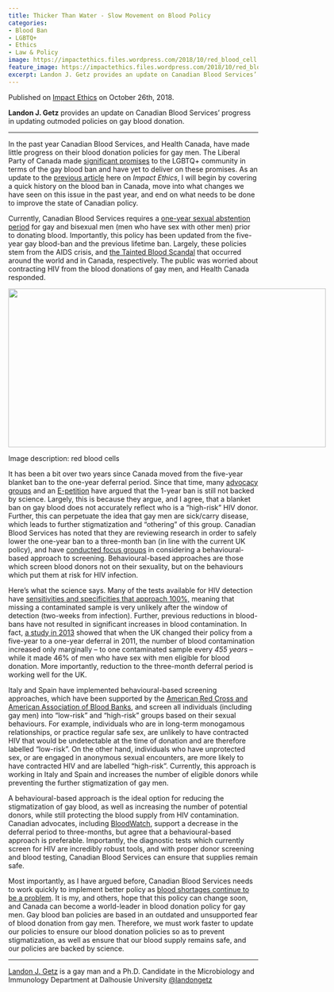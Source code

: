 ```yaml
---
title: Thicker Than Water - Slow Movement on Blood Policy
categories:
- Blood Ban
- LGBTQ+
- Ethics
- Law & Policy
image: https://impactethics.files.wordpress.com/2018/10/red_blood_cell.jpg
feature_image: https://impactethics.files.wordpress.com/2018/10/red_blood_cell.jpg
excerpt: Landon J. Getz provides an update on Canadian Blood Services’ progress in updating outmoded policies on gay blood donation.
---
```

Published on <a href="www.impactethics.ca/" target="_blank">Impact Ethics</a> on October 26th, 2018.

<b>Landon J. Getz</b> provides an update on Canadian Blood Services’ progress in updating outmoded policies on gay blood donation.
<hr>
In the past year Canadian Blood Services, and Health Canada, have made little progress on their blood donation policies for gay men. The Liberal Party of Canada made <a href="https://www.liberal.ca/realchange/ending-msm-blood-donation-ban/" target="_blank" rel="noopener">significant promises</a> to the LGBTQ+ community in terms of the gay blood ban and have yet to deliver on these promises. As an update to the <a href="https://impactethics.ca/2017/08/24/a-reflection-on-blood-donation-policy-in-canada/" target="_blank" rel="noopener">previous article</a> here on<em> Impact Ethics</em>, I will begin by covering a quick history on the blood ban in Canada, move into what changes we have seen on this issue in the past year, and end on what needs to be done to improve the state of Canadian policy.

Currently, Canadian Blood Services requires a <a href="https://blood.ca/en/blood/am-i-eligible/about-msm" target="_blank" rel="noopener">one-year sexual abstention period</a> for gay and bisexual men (men who have sex with other men) prior to donating blood. Importantly, this policy has been updated from the five-year gay blood-ban and the previous lifetime ban. Largely, these policies stem from the AIDS crisis, and <a href="https://www.cbc.ca/news2/background/taintedblood/bloodscandal_timeline.html" target="_blank" rel="noopener">the Tainted Blood Scandal</a> that occurred around the world and in Canada, respectively. The public was worried about contracting HIV from the blood donations of gay men, and Health Canada responded.

<div data-shortcode="caption" id="attachment_4287" style="width: 650px" class="wp-caption aligncenter"><a href="https://impactethics.files.wordpress.com/2018/10/red_blood_cell.jpg"><img data-attachment-id="4287" data-permalink="https://impactethics.ca/2018/10/26/thicker-than-water-slow-movement-on-blood-policy/red_blood_cell/" data-orig-file="https://impactethics.files.wordpress.com/2018/10/red_blood_cell.jpg?w=640&#038;h=320" data-orig-size="1920,960" data-comments-opened="0" data-image-meta="{&quot;aperture&quot;:&quot;0&quot;,&quot;credit&quot;:&quot;&quot;,&quot;camera&quot;:&quot;&quot;,&quot;caption&quot;:&quot;&quot;,&quot;created_timestamp&quot;:&quot;0&quot;,&quot;copyright&quot;:&quot;&quot;,&quot;focal_length&quot;:&quot;0&quot;,&quot;iso&quot;:&quot;0&quot;,&quot;shutter_speed&quot;:&quot;0&quot;,&quot;title&quot;:&quot;&quot;,&quot;orientation&quot;:&quot;0&quot;}" data-image-title="Red_Blood_Cell" data-image-description="" data-medium-file="https://impactethics.files.wordpress.com/2018/10/red_blood_cell.jpg?w=640&#038;h=320?w=300" data-large-file="https://impactethics.files.wordpress.com/2018/10/red_blood_cell.jpg?w=640&#038;h=320?w=640" class="size-full wp-image-4287" src="https://impactethics.files.wordpress.com/2018/10/red_blood_cell.jpg?w=640&#038;h=320" alt="" width="640" height="320" srcset="https://impactethics.files.wordpress.com/2018/10/red_blood_cell.jpg?w=640&amp;h=320 640w, https://impactethics.files.wordpress.com/2018/10/red_blood_cell.jpg?w=1280&amp;h=640 1280w, https://impactethics.files.wordpress.com/2018/10/red_blood_cell.jpg?w=150&amp;h=75 150w, https://impactethics.files.wordpress.com/2018/10/red_blood_cell.jpg?w=300&amp;h=150 300w, https://impactethics.files.wordpress.com/2018/10/red_blood_cell.jpg?w=768&amp;h=384 768w, https://impactethics.files.wordpress.com/2018/10/red_blood_cell.jpg?w=1024&amp;h=512 1024w" sizes="(max-width: 640px) 100vw, 640px" /></a><p class="wp-caption-text">Image description: red blood cells</p></div>

It has been a bit over two years since Canada moved from the five-year blanket ban to the one-year deferral period. Since that time, many <a href="https://www.huffingtonpost.ca/2018/08/20/blood-donation-appeal-canada-gay-men-ban_a_23502861/" target="_blank" rel="noopener">advocacy groups</a> and an <a href="https://petitions.ourcommons.ca/en/Petition/Details?Petition=e-1589" target="_blank" rel="noopener">E-petition</a> have argued that the 1-year ban is still not backed by science. Largely, this is because they argue, and I agree, that a blanket ban on gay blood does not accurately reflect who is a “high-risk” HIV donor. Further, this can perpetuate the idea that gay men are sick/carry disease, which leads to further stigmatization and “othering” of this group. Canadian Blood Services has noted that they are reviewing research in order to safely lower the one-year ban to a three-month ban (in line with the current UK policy), and have <a href="https://blood.ca/en/blood/am-i-eligible/about-msm" target="_blank" rel="noopener">conducted focus groups</a> in considering a behavioural-based approach to screening. Behavioural-based approaches are those which screen blood donors not on their sexuality, but on the behaviours which put them at risk for HIV infection.

Here’s what the science says. Many of the tests available for HIV detection have <a href="https://www.ncbi.nlm.nih.gov/pmc/articles/PMC5554671/#cit0013" target="_blank" rel="noopener">sensitivities and specificities that approach 100%,</a> meaning that missing a contaminated sample is very unlikely after the window of detection (two-weeks from infection). Further, previous reductions in blood-bans have not resulted in significant increases in blood contamination. In fact, <a href="https://www.ncbi.nlm.nih.gov/pubmed/23398193/" target="_blank" rel="noopener">a study in 2013</a> showed that when the UK changed their policy from a five-year to a one-year deferral in 2011, the number of blood contamination increased only marginally – to one contaminated sample every <em>455 years</em> – while it made 46% of men who have sex with men eligible for blood donation. More importantly, reduction to the three-month deferral period is working well for the UK.

Italy and Spain have implemented behavioural-based screening approaches, which have been supported by the <a href="https://www.americasblood.org/media/27919/stmnt_060309_deferrals-msm.pdf" target="_blank" rel="noopener">American Red Cross and American Association of Blood Banks</a>, and screen all individuals (including gay men) into “low-risk” and “high-risk” groups based on their sexual behaviours. For example, individuals who are in long-term monogamous relationships, or practice regular safe sex, are unlikely to have contracted HIV that would be undetectable at the time of donation and are therefore labelled “low-risk”. On the other hand, individuals who have unprotected sex, or are engaged in anonymous sexual encounters, are more likely to have contracted HIV and are labelled “high-risk”. Currently, this approach is working in Italy and Spain and increases the number of eligible donors while preventing the further stigmatization of gay men.

A behavioural-based approach is the ideal option for reducing the stigmatization of gay blood, as well as increasing the number of potential donors, while still protecting the blood supply from HIV contamination. Canadian advocates, including <a href="https://bloodwatch.org/about/" target="_blank" rel="noopener">BloodWatch</a>, support a decrease in the deferral period to three-months, but agree that a behavioural-based approach is preferable. Importantly, the diagnostic tests which currently screen for HIV are incredibly robust tools, and with proper donor screening and blood testing, Canadian Blood Services can ensure that supplies remain safe.

Most importantly, as I have argued before, Canadian Blood Services needs to work quickly to implement better policy as <a href="https://www.ctvnews.ca/health/canadian-blood-services-seeking-22-000-donors-to-avoid-shortage-1.4051904" target="_blank" rel="noopener">blood shortages continue to be a problem</a>. It is my, and others, hope that this policy can change soon, and Canada can become a world-leader in blood donation policy for gay men. Gay blood ban policies are based in an outdated and unsupported fear of blood donation from gay men. Therefore, we must work faster to update our policies to ensure our blood donation policies so as to prevent stigmatization, as well as ensure that our blood supply remains safe, and our policies are backed by science.
<hr>
<a href="http://www.landongetz.com" target="_blank" rel="noopener">Landon J. Getz</a> is a gay man and a Ph.D. Candidate in the Microbiology and Immunology Department at Dalhousie University <a href="https://twitter.com/LandonGetz" target="_blank" rel="noopener">@landongetz</a>